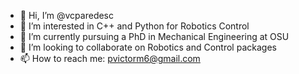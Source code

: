 - 👋 Hi, I’m @vcparedesc
- 👀 I’m interested in C++ and Python for Robotics Control 
- 🌱 I’m currently pursuing a PhD in Mechanical Engineering at OSU
- 💞️ I’m looking to collaborate on Robotics and Control packages
- 📫 How to reach me: pvictorm6@gmail.com

<!---
vcparedesc/vcparedesc is a ✨ special ✨ repository because its `README.md` (this file) appears on your GitHub profile.
You can click the Preview link to take a look at your changes.
--->
